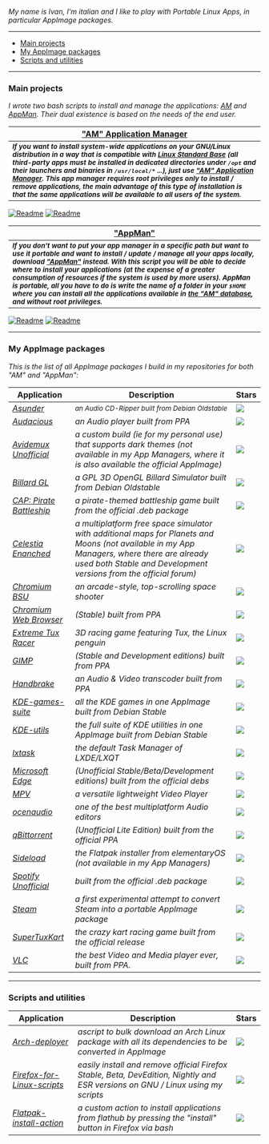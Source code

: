 *My name is Ivan, I'm italian and I like to play with Portable Linux Apps, in particular AppImage packages.*

-------------------------------------------------------

- [Main projects](#main-projects)
- [My AppImage packages](#my-appimage-packages)
- [Scripts and utilities](#scripts-and-utilities)

-------------------------------------------------------

### Main projects

*I wrote two bash scripts to install and manage the applications: [AM](https://github.com/ivan-hc/AM-Application-Manager) and [AppMan](https://github.com/ivan-hc/AppMan). Their dual existence is based on the needs of the end user.*

| [**"AM" Application Manager**](https://github.com/ivan-hc/AM-Application-Manager) |
| -- |
| <sub>***If you want to install system-wide applications on your GNU/Linux distribution in a way that is compatible with [Linux Standard Base](https://refspecs.linuxfoundation.org/lsb.shtml) (all third-party apps must be installed in dedicated directories under `/opt` and their launchers and binaries in `/usr/local/*` ...), just use ["AM" Application Manager](https://github.com/ivan-hc/AM-Application-Manager). This app manager requires root privileges only to install / remove applications, the main advantage of this type of installation is that the same applications will be available to all users of the system.***</sub>
[![Readme](https://img.shields.io/github/stars/ivan-hc/AM-Application-Manager?label=%E2%AD%90&style=for-the-badge)](https://github.com/ivan-hc/AM-Application-Manager/stargazers) [![Readme](https://img.shields.io/github/license/ivan-hc/AM-Application-Manager?label=&style=for-the-badge)](https://github.com/ivan-hc/AM-Application-Manager/blob/main/LICENSE)

| [**"AppMan"**](https://github.com/ivan-hc/AppMan)
| --
| <sub>***If you don't want to put your app manager in a specific path but want to use it portable and want to install / update / manage all your apps locally, download ["AppMan"](https://github.com/ivan-hc/AppMan) instead. With this script you will be able to decide where to install your applications (at the expense of a greater consumption of resources if the system is used by more users). AppMan is portable, all you have to do is write the name of a folder in your `$HOME` where you can install all the applications available in [the "AM" database](https://github.com/ivan-hc/AM-Application-Manager/tree/main/programs), and without root privileges.***</sub>
[![Readme](https://img.shields.io/github/stars/ivan-hc/AppMan?label=%E2%AD%90&style=for-the-badge)](https://github.com/ivan-hc/AppMan/stargazers) [![Readme](https://img.shields.io/github/license/ivan-hc/AppMan?label=&style=for-the-badge)](https://github.com/ivan-hc/AppMan/blob/main/LICENSE)

-------------------------------------------------------

### My AppImage packages
*This is the list of all AppImage packages I build in my repositories for both "AM" and "AppMan":*

| Application | Description | Stars |
| -- | -- | -- |
| [*Asunder*](https://github.com/ivan-hc/Database-of-pkg2appimaged-packages/releases/tag/asunder) | <sub>*an Audio CD-Ripper built from Debian Oldstable* | ![](https://img.shields.io/github/stars/ivan-hc/Database-of-pkg2appimaged-packages?color=000000&label=%20)
| [*Audacious*](https://github.com/ivan-hc/Database-of-pkg2appimaged-packages/releases/tag/audacious) | *an Audio player built from PPA* | ![](https://img.shields.io/github/stars/ivan-hc/Database-of-pkg2appimaged-packages?color=000000&label=%20)
| [*Avidemux Unofficial*](https://github.com/ivan-hc/Avidemux-unofficial-appimage) | *a custom build (ie for my personal use) that supports dark themes (not available in my App Managers, where it is also available the official AppImage)* | ![](https://img.shields.io/github/stars/ivan-hc/Avidemux-unofficial-appimage?color=000000&label=%20)
| [*Billard GL*](https://github.com/ivan-hc/Database-of-pkg2appimaged-packages/releases/tag/billard-gl) | *a GPL 3D OpenGL Billard Simulator built from Debian Oldstable* | ![](https://img.shields.io/github/stars/ivan-hc/Database-of-pkg2appimaged-packages?color=000000&label=%20)
| [*CAP: Pirate Battleship*](https://github.com/ivan-hc/Database-of-pkg2appimaged-packages/releases/tag/capbattleship) | *a pirate-themed battleship game built from the official .deb package* | ![](https://img.shields.io/github/stars/ivan-hc/Database-of-pkg2appimaged-packages?color=000000&label=%20)
| [*Celestia Enanched*](https://github.com/ivan-hc/Celestia-appimage) | *a multiplatform free space simulator with additional maps for Planets and Moons (not available in my App Managers, where there are already used both Stable and Development versions from the official forum)* | ![](https://img.shields.io/github/stars/ivan-hc/Celestia-appimage?color=000000&label=%20)
| [*Chromium BSU*](https://github.com/ivan-hc/Database-of-pkg2appimaged-packages/releases/tag/chromium-bsu) | *an arcade-style, top-scrolling space shooter* | ![](https://img.shields.io/github/stars/ivan-hc/Database-of-pkg2appimaged-packages?color=000000&label=%20)
| [*Chromium Web Browser*](https://github.com/ivan-hc/Chromium-Web-Browser-appimage) | *(Stable) built from PPA* | ![](https://img.shields.io/github/stars/ivan-hc/Chromium-Web-Browser-appimage?color=000000&label=%20)
| [*Extreme Tux Racer*](https://github.com/ivan-hc/Database-of-pkg2appimaged-packages/releases/tag/extremetuxracer) | *3D racing game featuring Tux, the Linux penguin* | ![](https://img.shields.io/github/stars/ivan-hc/Database-of-pkg2appimaged-packages?color=000000&label=%20)
| [*GIMP*](https://github.com/ivan-hc/GIMP-appimage) | *(Stable and Development editions) built from PPA* | ![](https://img.shields.io/github/stars/ivan-hc/GIMP-appimage?color=000000&label=%20)
| [*Handbrake*](https://github.com/ivan-hc/Handbrake-appimage) | *an Audio & Video transcoder built from PPA* | ![](https://img.shields.io/github/stars/ivan-hc/Handbrake-appimage?color=000000&label=%20)
| [*KDE-games-suite*](https://github.com/ivan-hc/KDE-games-suite-appimage) | *all the KDE games in one AppImage built from Debian Stable* | ![](https://img.shields.io/github/stars/ivan-hc/KDE-games-suite-appimage?color=000000&label=%20)
| [*KDE-utils*](https://github.com/ivan-hc/KDE-utils-appimage) | *the full suite of KDE utilities in one AppImage built from Debian Stable* | ![](https://img.shields.io/github/stars/ivan-hc/KDE-utils-appimage?color=000000&label=%20)
| [*lxtask*](https://github.com/ivan-hc/Database-of-pkg2appimaged-packages/releases/tag/lxtask) | *the default Task Manager of LXDE/LXQT* | ![](https://img.shields.io/github/stars/ivan-hc/Database-of-pkg2appimaged-packages?color=000000&label=%20)
| [*Microsoft Edge*](https://github.com/ivan-hc/MS-Edge-appimage) | *(Unofficial Stable/Beta/Development editions) built from the official debs* | ![](https://img.shields.io/github/stars/ivan-hc/MS-Edge-appimage?color=000000&label=%20)
| [*MPV*](https://github.com/ivan-hc/MPV-appimage) | *a versatile lightweight Video Player* | ![](https://img.shields.io/github/stars/ivan-hc/MPV-appimage?color=000000&label=%20)
| [*ocenaudio*](https://github.com/ivan-hc/ocenaudio-appimage) | *one of the best multiplatform Audio editors* | ![](https://img.shields.io/github/stars/ivan-hc/ocenaudio-appimage?color=000000&label=%20)
| [*qBittorrent*](https://github.com/ivan-hc/qbittorrent-appimage) | *(Unofficial Lite Edition) built from the official PPA* | ![](https://img.shields.io/github/stars/ivan-hc/qbittorrent-appimage?color=000000&label=%20)
| [*Sideload*](https://github.com/ivan-hc/Flatpak-installer-appimage) | *the Flatpak installer from elementaryOS (not available in my App Managers)* | ![](https://img.shields.io/github/stars/ivan-hc/Flatpak-installer-appimage?color=000000&label=%20)
| [*Spotify Unofficial*](https://github.com/ivan-hc/Spotify-appimage) | *built from the official .deb package* | ![](https://img.shields.io/github/stars/ivan-hc/Spotify-appimage?color=000000&label=%20)
| [*Steam*](https://github.com/ivan-hc/Steam-appimage) | *a first experimental attempt to convert Steam into a portable AppImage package* | ![](https://img.shields.io/github/stars/ivan-hc/Steam-appimage?color=000000&label=%20)
| [*SuperTuxKart*](https://github.com/ivan-hc/SuperTuxKart-appimage) | *the crazy kart racing game built from the official release* | ![](https://img.shields.io/github/stars/ivan-hc/SuperTuxKart-appimage?color=000000&label=%20)
| [*VLC*](https://github.com/ivan-hc/VLC-appimage) | *the best Video and Media player ever, built from PPA.* | ![](https://img.shields.io/github/stars/ivan-hc/VLC-appimage?color=000000&label=%20)

-------------------------------------------------------

### Scripts and utilities
| Application | Description | Stars |
| -- | -- | -- |
| [*Arch-deployer*](https://github.com/ivan-hc/Arch-deployer) | *ascript to bulk download an Arch Linux package with all its dependencies to be converted in AppImage* | ![](https://img.shields.io/github/stars/ivan-hc/Arch-deployer?color=000000&label=%20)
| [*Firefox-for-Linux-scripts*](https://github.com/ivan-hc/Firefox-for-Linux-scripts) | *easily install and remove official Firefox Stable, Beta, DevEdition, Nightly and ESR versions on GNU / Linux using my scripts* | ![](https://img.shields.io/github/stars/ivan-hc/Firefox-for-Linux-scripts?color=000000&label=%20)
| [*Flatpak-install-action*](https://github.com/ivan-hc/flatpak-install-action) | *a custom action to install applications from flathub by pressing the "install" button in Firefox via bash* | ![](https://img.shields.io/github/stars/ivan-hc/flatpak-install-action?color=000000&label=%20)
